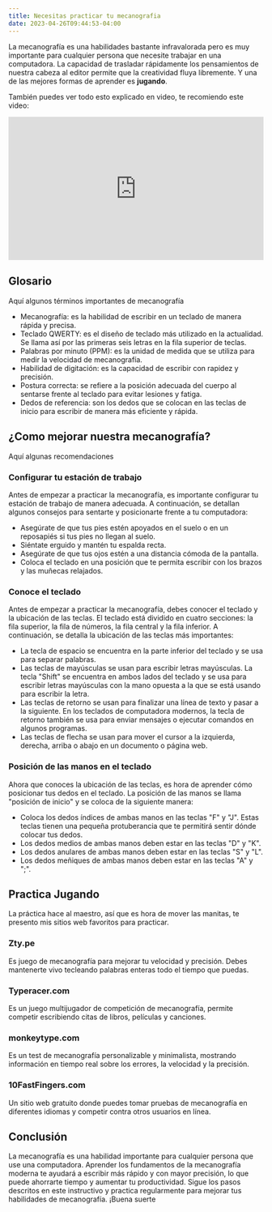 ```yaml
---
title: Necesitas practicar tu mecanografia
date: 2023-04-26T09:44:53-04:00
---
```


La mecanografía es una habilidades bastante infravalorada pero es muy importante para cualquier persona que necesite trabajar en una computadora. La capacidad de trasladar rápidamente los pensamientos de nuestra cabeza al editor permite que la creatividad fluya libremente. Y una de las mejores formas de aprender es **jugando**.

También puedes ver todo esto explicado en video, te recomiendo este video:

<div style="position: relative; padding-bottom: 56.25%; height: 0; overflow: hidden;">
  <iframe src="https://www.youtube.com/embed/m_DqMsF0DkQ"
          style="position: absolute; top: 0; left: 0; width: 100%; height: 100%; border:0;"
          allowfullscreen="" title="YouTube Video"></iframe>
</div>

## **Glosario**

Aquí algunos términos importantes de mecanografía

- Mecanografía: es la habilidad de escribir en un teclado de manera rápida y precisa.
- Teclado QWERTY: es el diseño de teclado más utilizado en la actualidad. Se llama así por las primeras seis letras en la fila superior de teclas.
- Palabras por minuto (PPM): es la unidad de medida que se utiliza para medir la velocidad de mecanografía.
- Habilidad de digitación: es la capacidad de escribir con rapidez y precisión.
- Postura correcta: se refiere a la posición adecuada del cuerpo al sentarse frente al teclado para evitar lesiones y fatiga.
- Dedos de referencia: son los dedos que se colocan en las teclas de inicio para escribir de manera más eficiente y rápida.

## ¿Como mejorar nuestra mecanografía?

Aquí algunas recomendaciones

### **Configurar tu estación de trabajo**

Antes de empezar a practicar la mecanografía, es importante configurar tu estación de trabajo de manera adecuada. A continuación, se detallan algunos consejos para sentarte y posicionarte frente a tu computadora:

- Asegúrate de que tus pies estén apoyados en el suelo o en un reposapiés si tus pies no llegan al suelo.
- Siéntate erguido y mantén tu espalda recta.
- Asegúrate de que tus ojos estén a una distancia cómoda de la pantalla.
- Coloca el teclado en una posición que te permita escribir con los brazos y las muñecas relajados.

### **Conoce el teclado**

Antes de empezar a practicar la mecanografía, debes conocer el teclado y la ubicación de las teclas. El teclado está dividido en cuatro secciones: la fila superior, la fila de números, la fila central y la fila inferior. A continuación, se detalla la ubicación de las teclas más importantes:

- La tecla de espacio se encuentra en la parte inferior del teclado y se usa para separar palabras.
- Las teclas de mayúsculas se usan para escribir letras mayúsculas. La tecla "Shift" se encuentra en ambos lados del teclado y se usa para escribir letras mayúsculas con la mano opuesta a la que se está usando para escribir la letra.
- Las teclas de retorno se usan para finalizar una línea de texto y pasar a la siguiente. En los teclados de computadora modernos, la tecla de retorno también se usa para enviar mensajes o ejecutar comandos en algunos programas.
- Las teclas de flecha se usan para mover el cursor a la izquierda, derecha, arriba o abajo en un documento o página web.

### **Posición de las manos en el teclado**

Ahora que conoces la ubicación de las teclas, es hora de aprender cómo posicionar tus dedos en el teclado. La posición de las manos se llama "posición de inicio" y se coloca de la siguiente manera:

- Coloca los dedos índices de ambas manos en las teclas "F" y "J". Estas teclas tienen una pequeña protuberancia que te permitirá sentir dónde colocar tus dedos.
- Los dedos medios de ambas manos deben estar en las teclas "D" y "K".
- Los dedos anulares de ambas manos deben estar en las teclas "S" y "L".
- Los dedos meñiques de ambas manos deben estar en las teclas "A" y ";".

## Practica Jugando

La práctica hace al maestro, así que es hora de mover las manitas, te presento mis sitios web favoritos para practicar.

### Zty.pe

Es juego de mecanografía para mejorar tu velocidad y precisión. Debes mantenerte vivo tecleando
palabras enteras todo el tiempo que puedas.

### Typeracer.com

Es un juego multijugador de competición de mecanografía, permite competir escribiendo citas de libros, películas y canciones.

### monkeytype.com

Es un test de mecanografía personalizable y minimalista, mostrando información en tiempo real sobre los errores, la velocidad y la precisión.

### 10FastFingers.com

Un sitio web gratuito donde puedes tomar pruebas de mecanografía en diferentes idiomas y competir contra otros usuarios en línea.

## **Conclusión**

La mecanografía es una habilidad importante para cualquier persona que use una computadora. Aprender los fundamentos de la mecanografía moderna te ayudará a escribir más rápido y con mayor precisión, lo que puede ahorrarte tiempo y aumentar tu productividad. Sigue los pasos descritos en este instructivo y practica regularmente para mejorar tus habilidades de mecanografía. ¡Buena suerte